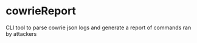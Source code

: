 # cowrieReport
CLI tool to parse cowrie json logs and generate a report of commands ran by attackers
